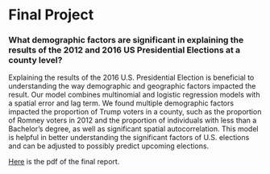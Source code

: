 # Final Project
### What demographic factors are significant in explaining the results of the 2012 and 2016 US Presidential Elections at a county level?

Explaining the results of the 2016 U.S. Presidential Election is beneficial to 
understanding the way demographic and geographic factors impacted the result. Our 
model combines multinomial and logistic regression models with a spatial error and 
lag term. We found multiple demographic factors impacted the proportion of Trump voters 
in a county, such as the proportion of Romney voters in 2012 and the proportion of individuals 
with less than a Bachelor’s degree, as well as significant spatial autocorrelation. This model 
is helpful in better understanding the significant factors of U.S. elections and can be adjusted 
to possibly predict upcoming elections.

[Here](usclap-1.pdf) is the pdf of the final report.

